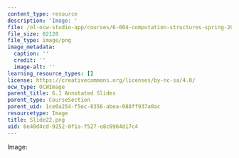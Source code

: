 ```yaml
---
content_type: resource
description: 'Image: '
file: /ol-ocw-studio-app/courses/6-004-computation-structures-spring-2017/6e40d4cd92520f1af527e8c0964d17c4_Slide22.png
file_size: 82128
file_type: image/png
image_metadata:
  caption: ''
  credit: ''
  image-alt: ''
learning_resource_types: []
license: https://creativecommons.org/licenses/by-nc-sa/4.0/
ocw_type: OCWImage
parent_title: 6.1 Annotated Slides
parent_type: CourseSection
parent_uid: 1ce0a254-f5ec-8356-abea-088ff937a0ac
resourcetype: Image
title: Slide22.png
uid: 6e40d4cd-9252-0f1a-f527-e8c0964d17c4
---
```

Image: 